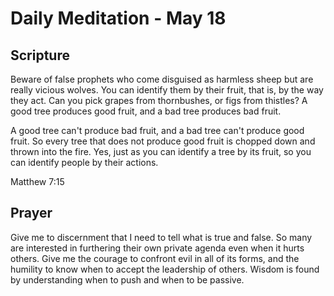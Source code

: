 # Daily Meditation - May 18

## Scripture

Beware of false prophets who come disguised as harmless sheep but are really
vicious wolves.  You can identify them by their fruit, that is, by the way
they act. Can you pick grapes from thornbushes, or figs from thistles?  A good
tree produces good fruit, and a bad tree produces bad fruit.  

A good tree can't produce bad fruit, and a bad tree can't produce good fruit. 
So every tree that does not produce good fruit is chopped down and thrown into
the fire.  Yes, just as you can identify a tree by its fruit, so you can
identify people by their actions.

Matthew 7:15


## Prayer

Give me to discernment that I need to tell what is true and false.  So many 
are interested in furthering their own private agenda even when it hurts others.
Give me the courage to confront evil in all of its forms, and the humility to
know when to accept the leadership of others.  Wisdom is found by understanding
when to push and when to be passive.

